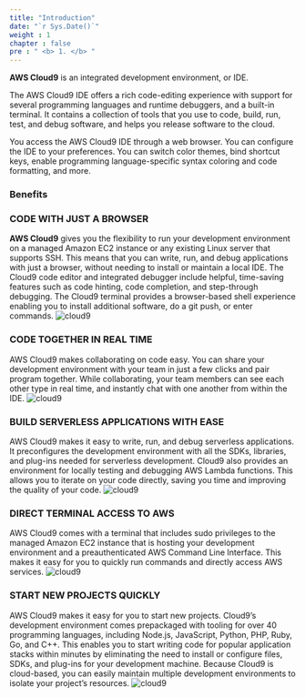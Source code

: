 ```yaml
---
title: "Introduction"
date: "`r Sys.Date()`" 
weight : 1 
chapter : false
pre : " <b> 1. </b> "
---
```


**AWS Cloud9**  is an integrated development environment, or IDE.

The AWS Cloud9 IDE offers a rich code-editing experience with support for several programming languages and runtime debuggers, and a built-in terminal. It contains a collection of tools that you use to code, build, run, test, and debug software, and helps you release software to the cloud.

You access the AWS Cloud9 IDE through a web browser. You can configure the IDE to your preferences. You can switch color themes, bind shortcut keys, enable programming language-specific syntax coloring and code formatting, and more.

### Benefits
### CODE WITH JUST A BROWSER
  **AWS Cloud9** gives you the flexibility to run your development environment on a managed Amazon EC2 instance or any existing Linux server that supports SSH. This means that you can write, run, and debug applications with just a browser, without needing to install or maintain a local IDE. The Cloud9 code editor and integrated debugger include helpful, time-saving features such as code hinting, code completion, and step-through debugging. The Cloud9 terminal provides a browser-based shell experience enabling you to install additional software, do a git push, or enter commands.
![cloud9](/images/1.Introduce/AWS_Cloud9_Asset01_R3_P.22c006faf1258710ffbdd756ec83ea97449e9da3.png)

### CODE TOGETHER IN REAL TIME
AWS Cloud9 makes collaborating on code easy. You can share your development environment with your team in just a few clicks and pair program together. While collaborating, your team members can see each other type in real time, and instantly chat with one another from within the IDE.
![cloud9](/images/1.Introduce/C9-Collab-Image@3x.e03a65d9488633c154358430540ab363dd1e8f45.png)

### BUILD SERVERLESS APPLICATIONS WITH EASE

AWS Cloud9 makes it easy to write, run, and debug serverless applications. It preconfigures the development environment with all the SDKs, libraries, and plug-ins needed for serverless development. Cloud9 also provides an environment for locally testing and debugging AWS Lambda functions. This allows you to iterate on your code directly, saving you time and improving the quality of your code.
![cloud9](/images/1.Introduce/AWS_Cloud9_Asset03_R3P.f4760f91e9108120992d31a8ab0014022595a43e.png)


### DIRECT TERMINAL ACCESS TO AWS

AWS Cloud9 comes with a terminal that includes sudo privileges to the managed Amazon EC2 instance that is hosting your development environment and a preauthenticated AWS Command Line Interface. This makes it easy for you to quickly run commands and directly access AWS services.
![cloud9](/images/1.Introduce/TerminalNew.67b39d8fa735fcd10b997e2767a4302d3e388263.png)

### START NEW PROJECTS QUICKLY
AWS Cloud9 makes it easy for you to start new projects. Cloud9’s development environment comes prepackaged with tooling for over 40 programming languages, including Node.js, JavaScript, Python, PHP, Ruby, Go, and C++. This enables you to start writing code for popular application stacks within minutes by eliminating the need to install or configure files, SDKs, and plug-ins for your development machine. Because Cloud9 is cloud-based, you can easily maintain multiple development environments to isolate your project’s resources.
![cloud9](/images/1.Introduce/AWS_Cloud9_Asset06_R3P.6daae851ef25f6f67c3dde5ccf079a3fb220036b.png)

